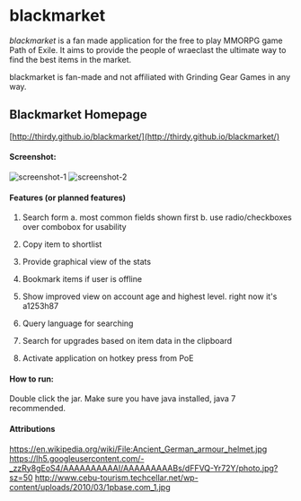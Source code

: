 # blackmarket

*blackmarket* is a fan made application for the free to play MMORPG game Path of Exile. It aims to provide the people of wraeclast the ultimate way to find the best items in the market.

blackmarket is fan-made and not affiliated with Grinding Gear Games in any way.

## Blackmarket Homepage
[http://thirdy.github.io/blackmarket/](http://thirdy.github.io/blackmarket/)

#### Screenshot:

![screenshot-1](https://github.com/thirdy/blackmarket/blob/master/blackmarket/blackmarket-0.1.png)
![screenshot-2](https://github.com/thirdy/blackmarket/blob/master/blackmarket/blackmarket-0.1-src2.png)

#### Features (or planned features)

1. Search form
  a. most common fields shown first
  b. use radio/checkboxes over combobox for usability
2. Copy item to shortlist
3. Provide graphical view of the stats
4. Bookmark items if user is offline
5. Show improved view on account age and highest level. right now it's a1253h87

6. Query language for searching
7. Search for upgrades based on item data in the clipboard
8. Activate application on hotkey press from PoE

#### How to run:
Double click the jar. Make sure you have java installed, java 7 recommended.

#### Attributions 
https://en.wikipedia.org/wiki/File:Ancient_German_armour_helmet.jpg
https://lh5.googleusercontent.com/-_zzRy8gEoS4/AAAAAAAAAAI/AAAAAAAAABs/dFFVQ-Yr72Y/photo.jpg?sz=50
http://www.cebu-tourism.techcellar.net/wp-content/uploads/2010/03/1pbase.com_1.jpg